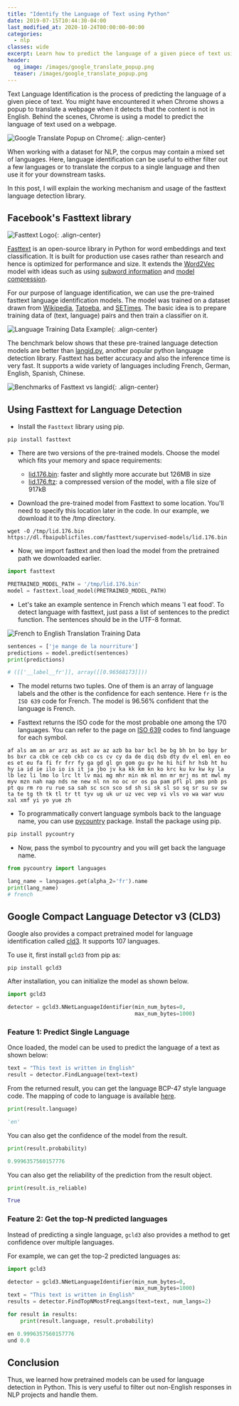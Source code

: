 ```yaml
---
title: "Identify the Language of Text using Python"
date: 2019-07-15T10:44:30-04:00
last_modified_at: 2020-10-24T00:00:00-00:00
categories:
  - nlp
classes: wide
excerpt: Learn how to predict the language of a given piece of text using Natural Language Processing.
header:
  og_image: /images/google_translate_popup.png
  teaser: /images/google_translate_popup.png
---
```



Text Language Identification is the process of predicting the language of a given piece of text. You might have encountered it when Chrome shows a popup to translate a webpage when it detects that the content is not in English. Behind the scenes, Chrome is using a model to predict the language of text used on a webpage.

![Google Translate Popup on Chrome](/images/google_translate_popup.png){: .align-center}

When working with a dataset for NLP,  the corpus may contain a mixed set of languages. Here, language identification can be useful to either filter out a few languages or to translate the corpus to a single language and then use it for your downstream tasks.

In this post, I will explain the working mechanism and usage of the fasttext language detection library. 

## Facebook's Fasttext library  

![Fasttext Logo](/images/fastText_logo.png){: .align-center}
 
[Fasttext](https://fasttext.cc/) is an open-source library in Python for word embeddings and text classification. It is built for production use cases rather than research and hence is optimized for performance and size. It extends the [Word2Vec](https://en.wikipedia.org/wiki/Word2vec) model with ideas such as using [subword information](https://arxiv.org/abs/1607.04606) and [model compression](https://arxiv.org/abs/1612.03651).

For our purpose of language identification, we can use the pre-trained fasttext language identification models. The model was trained on a dataset drawn from [Wikipedia](https://www.wikipedia.org/), [Tatoeba](https://tatoeba.org/eng/), and [SETimes](http://nlp.ffzg.hr/resources/corpora/setimes/). The basic idea is to prepare training data of (text, language) pairs and then train a classifier on it.
 

![Language Training Data Example](/images/lang_training_data.png){: .align-center}

The benchmark below shows that these pre-trained language detection models are better than [langid.py](https://github.com/saffsd/langid.py), another popular python language detection library. Fasttext has better accuracy and also the inference time is very fast. It supports a wide variety of languages including French, German, English, Spanish, Chinese.

![Benchmarks of Fasttext vs langid](/images/fasttext_benchmark.png){: .align-center}

## Using Fasttext for Language Detection
- Install the `Fasttext` library using pip.

```shell
pip install fasttext
``` 

- There are two versions of the pre-trained models. Choose the model which fits your memory and space requirements:
    - [lid.176.bin](https://dl.fbaipublicfiles.com/fasttext/supervised-models/lid.176.bin): faster and slightly more accurate but 126MB in size
    - [lid.176.ftz](https://dl.fbaipublicfiles.com/fasttext/supervised-models/lid.176.ftz): a compressed version of the model, with a file size of 917kB

- Download the pre-trained model from Fasttext to some location. You'll need to specify this location later in the code. In our example, we download it to the /tmp directory. 

```
wget -O /tmp/lid.176.bin https://dl.fbaipublicfiles.com/fasttext/supervised-models/lid.176.bin
```

- Now, we import fasttext and then load the model from the pretrained path we downloaded earlier.  

```python
import fasttext

PRETRAINED_MODEL_PATH = '/tmp/lid.176.bin'
model = fasttext.load_model(PRETRAINED_MODEL_PATH)
```

- Let's take an example sentence in French which means 'I eat food'. To detect language with fasttext, just pass a list of sentences to the predict function. The sentences should be in the UTF-8 format.

![French to English Translation Training Data](/images/french_to_english_translation.png) 

```python
sentences = ['je mange de la nourriture']
predictions = model.predict(sentences)
print(predictions)

# ([['__label__fr']], array([[0.96568173]]))
```
- The model returns two tuples. One of them is an array of language labels and the other is the confidence for each sentence. Here `fr` is the `ISO 639` code for French. The model is 96.56% confident that the language is French.

- Fasttext returns the ISO code for the most probable one among the 170 languages. You can refer to the page on [ISO 639](https://en.wikipedia.org/wiki/List_of_ISO_639-1_codes) codes to find language for each symbol.

```
af als am an ar arz as ast av az azb ba bar bcl be bg bh bn bo bpy br bs bxr ca cbk ce ceb ckb co cs cv cy da de diq dsb dty dv el eml en eo es et eu fa fi fr frr fy ga gd gl gn gom gu gv he hi hif hr hsb ht hu hy ia id ie ilo io is it ja jbo jv ka kk km kn ko krc ku kv kw ky la lb lez li lmo lo lrc lt lv mai mg mhr min mk ml mn mr mrj ms mt mwl my myv mzn nah nap nds ne new nl nn no oc or os pa pam pfl pl pms pnb ps pt qu rm ro ru rue sa sah sc scn sco sd sh si sk sl so sq sr su sv sw ta te tg th tk tl tr tt tyv ug uk ur uz vec vep vi vls vo wa war wuu xal xmf yi yo yue zh
```

- To programmatically convert language symbols back to the language name, you can use [pycountry](https://pypi.org/project/pycountry/) package. Install the package using pip.

```python
pip install pycountry
```

- Now, pass the symbol to pycountry and you will get back the language name.  

```python
from pycountry import languages

lang_name = languages.get(alpha_2='fr').name
print(lang_name)
# french
```

## Google Compact Language Detector v3 (CLD3)
Google also provides a compact pretrained model for language identification called [cld3](https://github.com/google/cld3). It supports 107 languages.

To use it, first install `gcld3` from pip as:
```shell
pip install gcld3
```

After installation, you can initialize the model as shown below.
```python
import gcld3

detector = gcld3.NNetLanguageIdentifier(min_num_bytes=0, 
                                        max_num_bytes=1000)
```

### Feature 1: Predict Single Language
Once loaded, the model can be used to predict the language of a text as shown below:
```python
text = "This text is written in English"
result = detector.FindLanguage(text=text)
```

From the returned result, you can get the language BCP-47 style language code. The mapping of code to language is available [here](https://github.com/google/cld3#supported-languages).
```python
print(result.language)
```
```python
'en'
```

You can also get the confidence of the model from the result.
```python
print(result.probability)
```
```python
0.9996357560157776
```

You can also get the reliability of the prediction from the result object.
```python
print(result.is_reliable)
```
```python
True
```

### Feature 2: Get the top-N predicted languages
Instead of predicting a single language, `gcld3` also provides a method to get confidence over multiple languages.

For example, we can get the top-2 predicted languages as:
```python
import gcld3

detector = gcld3.NNetLanguageIdentifier(min_num_bytes=0, 
                                        max_num_bytes=1000)
text = "This text is written in English"
results = detector.FindTopNMostFreqLangs(text=text, num_langs=2)

for result in results:
    print(result.language, result.probability)
```

```python
en 0.9996357560157776
und 0.0
```


## Conclusion
Thus, we learned how pretrained models can be used for language detection in Python. This is very useful to filter out non-English responses in NLP projects and handle them.
